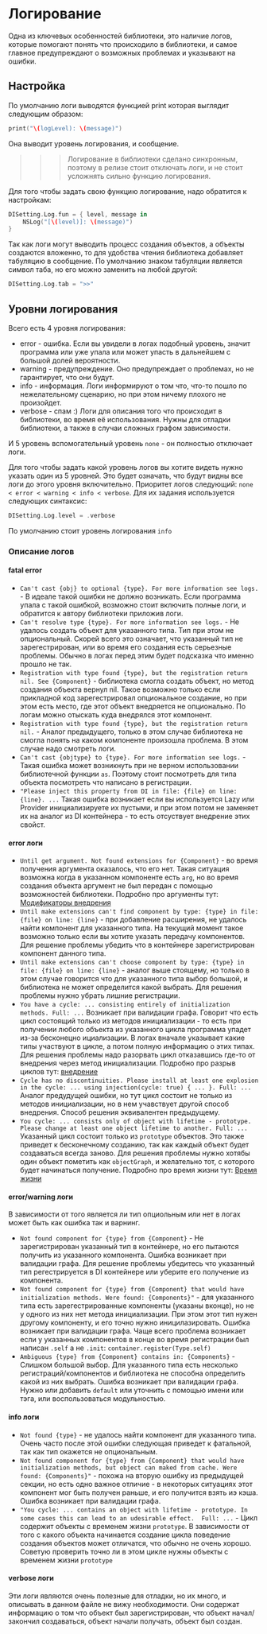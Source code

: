 # Логирование

Одна из ключевых особенностей библиотеки, это наличие логов, которые помогают понять что происходило в библиотеки, и самое главное предупреждают о возможных проблемах и указывают на ошибки.

## Настройка
По умолчанию логи выводятся функцией print которая выглядит следующим образом:
```Swift
print("\(logLevel): \(message)")
```
Она выводит уровень логирования, и сообщение. 
>>> Логирование в библиотеки сделано синхронным, поэтому в релизе стоит отключать логи, и не стоит усложнять сильно функцию логирования.

Для того чтобы задать свою функцию логирование, надо обратится к настройкам:
```Swift
DISetting.Log.fun = { level, message in
    NSLog("[\(level)]: \(message)")
}
```
Так как логи могут выводить процесс создания объектов, а объекты создаются вложенно, то для удобства чтения библиотека добавляет табуляцию в сообщение. По умолчанию знаком табуляции является символ таба, но его можно заменить на любой другой:
```Swift
DISetting.Log.tab = ">>"
```

## Уровни логирования
Всего есть 4 уровня логирования: 
* error - ошибка. Если вы увидели в логах подобный уровень, значит программа или уже упала или может упасть в дальнейшем с большой долей вероятности.
* warning - предупреждение. Оно предупреждает о проблемах, но не гарантирует, что они будут. 
* info - информация. Логи информируют о том что, что-то пошло по нежелательному сценарию, но при этом ничему плохого не произойдет.
* verbose - спам :) Логи для описания того что происходит в библиотеки, во время её использования. Нужны для отладки библиотеки, а также в случаи сложных графом зависимости.

И 5 уровень вспомогательный уровень `none` - он полностью отключает логи.

Для того чтобы задать какой уровень логов вы хотите видеть нужно указать один из 5 уровней. Это будет означать, что будут видны все логи до этого уровня включительно. Приоритет логов следующий: `none < error < warning < info < verbose`. Для их задания используется следующих синтаксис:
```Swift
DISetting.Log.level = .verbose
```
По умолчанию стоит уровень логирования `info`

### Описание логов
#### fatal error

* `Can't cast {obj} to optional {type}. For more information see logs.` - В идеале такой ошибки не должно возникать. Если программа упала с такой ошибкой, возможно стоит включить полные логи, и обратится к автору библиотеки приложив логи.
* `Can't resolve type {type}. For more information see logs.` - Не удалось создать объект для указанного типа. Тип при этом не опциональный. Скорей всего это означает, что указанный тип не зарегестрирован, или во время его создания есть серьезные проблемы. Обычно в логах перед этим будет подсказка что именно прошло не так.
* `Registration with type found {type}, but the registration return nil. See {Component}` - библиотека смогла создать объект, но метод создания объекта вернул nil. Такое возможно только если прикладной код зарегестрировал опциональное создание, но при этом есть место, где этот объект внедряется не опционально. По логам можно отыскать куда внедрялся этот компонент.
* `Registration with type found {type}, but the registration return nil.` - Аналог предыдущего, только в этом случае библиотека не смогла понять на каком компоненте произошла проблема. В этом случае надо смотреть логи.
* `Can't cast {objtype} to {type}. For more information see logs.` - Такая ошибка может возникнуть при не верном использовании библиотечной функции `as`. Поэтому стоит посмотреть для типа объекта посмотреть что написано в регистрации.
* `"Please inject this property from DI in file: {file} on line: {line}. ...`  Такая ошибка возникает если вы используется Lazy или Provider инициализируете их пустыми, и при этом потом не заменяет их на аналог из DI контейнера - то есть отсуствует внедрение этих свойст.  

#### error логи

* `Until get argument. Not found extensions for {Component}` - во время получения аргумента оказалось, что его нет. Такая ситуация возможна когда в указанном компоненте есть `arg`, но во время создания объекта аргумент не был передан с помощью возможностей библиотеки. Подробно про аргументы тут: [Модификаторы внедрения](modificated_injection.md#Аргумент)
* `Until make extensions can't find component by type: {type} in file: {file} on line: {line}` - при добавление расширения, не удалось найти компонент для указанного типа. На текущий момент такое возможно только если вы хотите указать передачу компонентов. Для решение проблемы убедить что в контейнере зарегистрирован компонент данного типа.
* `Until make extensions can't choose component by type: {type} in file: {file} on line: {line}` - аналог выше стоящему, но только в этом случае говорится что для указанного типа выбор большой, и библиотека не может определится какой выбрать. Для решения проблемы нужно убрать лишние регистрации.
* `You have a cycle: ... consisting entirely of initialization methods. Full: ...` Возникает при валидации графа. Говорит что есть цикл состоящий только из методов инициализации - то есть при получении любого объекта из указанного цикла программа упадет из-за бесконецно ициализации. В логах вначале указывает какие типы участвуют в цикле, а потом полную информацию о этих типах. Для решения проблемы надо разорвать цикл отказавшись где-то от внедрения через метод инициализации. Подробно про разрыв циклов тут: [внедрение](injection.md#Внедрение_через_свойства)
* `Cycle has no discontinuities. Please install at least one explosion in the cycle: ... using injection(cycle: true) { ... }. Full: ...` Аналог предудущей ошибки, но тут цикл состоит не только из методов инициализации, но в нем учавствует другой способ внедрения. Способ решения эквивалентен предыдущему.
* `You cycle: ... consists only of object with lifetime - prototype. Please change at least one object lifetime to another. Full: ...`  Указанный цикл состоит только из `prototype` объектов. Это также приведет к бесконечному созданию, так как каждый объект будет создаваться всегда заново. Для решения проблемы нужно хотябы один объект пометить как `objectGraph`, и желательно тот, с которого будет начинаться получение. Подробно про время жизни тут: [Время жизни](scope_and_lifetime.md)

#### error/warning логи

В зависимости от того является ли тип опциольным или нет в логах может быть как ошибка так и варнинг.
* `Not found component for {type} from {Component}` - Не зарегистрирован указанный тип в контейнере, но его пытаются получить из указанного компонента. Ошибка возникает при валидации графа. Для решение проблемы убедитесь что указанный тип регестрируется в DI контейнере или уберите его получение из компонента.
* `Not found component for {type} from {Component} that would have initialization methods. Were found: {Components}"` - для указанного типа есть зарегестрированные компоненты (указаны вконце), но не у одного из них нет метода инициализации. При этом этот тип нужен другому компоненту, и его точно нужно иницилазировать. Ошибка возникает при валидации графа. Чаще всего проблема возникает если у указанных компонентов в конце во время регистрации был написан `.self` а не `.init`:  `container.register(Type.self)`
* `Ambiguous {type} from {Component} contains in: {Components}` - Слишком большой выбор. Для указанного типа есть несколько регистраций/компонентов и библиотека не способна определить какой из них выбрать. Ошибка возникает при валидации графа. Нужно или добавить `default` или уточнить с помощью имени или тэга, или воспользоваться модульностью. 

#### info логи
* `Not found {type}` - не удалось найти компонент для указанного типа. Очень часто после этой ошибки следующая приведет к фатальной, так как тип окажется не опциональным.
* `Not found component for {type} from {Component} that would have initialization methods, but object can maked from cache. Were found: {Components}"` - похожа на вторую ошибку из предыдущей секции, но есть одно важное отличие - в некоторых ситуациях этот компонент мог быть получен раньше, и его получится взять иэ кэша. Ошибка возникает при валидации графа.
* `"You cycle: ... contains an object with lifetime - prototype. In some cases this can lead to an udesirable effect.  Full: ...` - Цикл содержит объекты с временем жизни `prototype`. В зависимости от того с какого объекта начинается создание цикла поведение создания объектов может отличатся, что обычно не очень хорошо. Советую проверить точно ли в этом цикле нужны объекты с временем жизни `prototype`

#### verbose логи
Эти логи являются очень полезные для отладки, но их много, и описывать в данном файле не вижу необходимости. Они содержат информацию о том что объект был зарегистрирован, что объект начал/закончил создаваться, объект начали получать, объект был создан.

